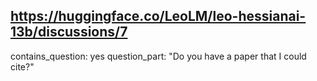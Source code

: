 ## https://huggingface.co/LeoLM/leo-hessianai-13b/discussions/7

contains_question: yes
question_part: "Do you have a paper that I could cite?"